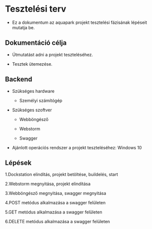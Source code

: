 # Tesztelési terv

- Ez a dokumentum az aquapark projekt tesztelési fázisának lépéseit mutatja be.

## Dokumentáció célja

- Útmutatást adni a projekt teszteléséhez.

- Tesztek ütemezése.

## Backend

- Szükséges hardware

    - Személyi számítógép
    
- Szükséges szoftver

    - Webböngésző
    
    - Webstorm

    - Swagger
    
- Ajánlott operációs rendszer a projekt teszteléséhez: Windows 10

## Lépések

  1.Dockstation elindítás, projekt betöltése, buildelés, start
  
  2.Webstorm megnyitása, projekt elindítása
  
  3.Webböngésző megnyitása, swagger megnyitása
  
  4.POST metódus alkalmazása a swagger felületen 
  
  5.GET metódus alkalmazása a swagger felületen
  
  6.DELETE metódus alkalmazása a swagger felületen 
